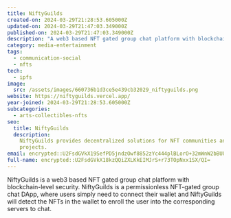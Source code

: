 ```yaml
---
title: NiftyGuilds
created-on: 2024-03-29T21:28:53.605000Z
updated-on: 2024-03-29T21:47:03.349000Z
published-on: 2024-03-29T21:47:03.349000Z
description: "A web3 based NFT gated group chat platform with blockchain level security."
category: media-entertainment
tags:
  - communication-social
  - nfts
tech:
  - ipfs
image:
  src: /assets/images/660736b1d3ce5e439cb32029_niftyguilds.png
website: https://niftyguilds.vercel.app/
year-joined: 2024-03-29T21:28:53.605000Z
subcategories:
  - arts-collectibles-nfts
seo:
  title: NiftyGuilds
  description:
    NiftyGuilds provides decentralized solutions for NFT communities and
    projects.
email: encrypted::U2FsdGVkX19SefPD5jndzOwf8852zYc444plBLorO+32mWnW2bBUUb6BrgjQQE5Y
full-name: encrypted::U2FsdGVkX18kzQQiZXLKkEIMJrS+r73TOpNxx1SX/QI=
---
```


NiftyGuilds is a web3 based NFT gated group chat platform with blockchain-level security. NiftyGuilds is a permissionless NFT-gated group chat DApp, where users simply need to connect their wallet and NiftyGuilds will detect the NFTs in the wallet to enroll the user into the corresponding servers to chat.

